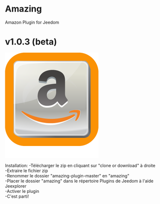 # Amazing
Amazon Plugin for Jeedom
# v1.0.3 (beta)

![Screenshot](amazing_icon.png)

Installation:
-Télécharger le zip en cliquant sur "clone or download" à droite  
-Extraire le fichier zip  
-Renommer le dossier "amazing-plugin-master" en "amazing"  
-Placer le dossier "amazing" dans le répertoire Plugins de Jeedom à l'aide Jeexplorer  
-Activer le plugin  
-C'est parti!  

